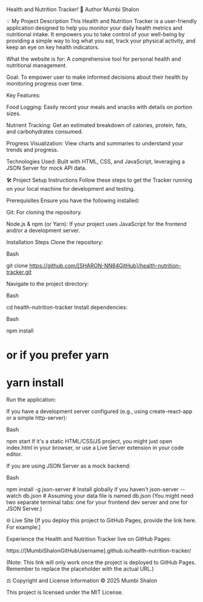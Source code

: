 Health and Nutrition Tracker!
📝 Author
Mumbi Shalon

💡 My Project Description
This Health and Nutrition Tracker is a user-friendly application designed to help you monitor your daily health metrics and nutritional intake. It empowers you to take control of your well-being by providing a simple way to log what you eat, track your physical activity, and keep an eye on key health indicators.

What the website is for: A comprehensive tool for personal health and nutritional management.

Goal: To empower user to make informed decisions about their health by monitoring  progress over time.

Key Features:

Food Logging: Easily record your meals and snacks with details on portion sizes.

Nutrient Tracking: Get an estimated breakdown of calories, protein, fats, and carbohydrates consumed.

Progress Visualization: View charts and summaries to understand your trends and progress.

Technologies Used:  Built with HTML, CSS, and JavaScript, leveraging a JSON Server for mock API data.

🛠️ Project Setup Instructions
Follow these steps to get the Tracker running on your local machine for development and testing.

Prerequisites
Ensure you have the following installed:

Git: For cloning the repository.

Node.js & npm (or Yarn): If your project uses JavaScript for the frontend and/or a development server.

Installation Steps
Clone the repository:

Bash

git clone https://github.com/[SHARON-NN84GitHub]/health-nutrition-tracker.git


Navigate to the project directory:

Bash

cd health-nutrition-tracker
Install dependencies:

Bash

npm install
# or if you prefer yarn
# yarn install
Run the application:

If you have a development server configured (e.g., using create-react-app or a simple http-server):

Bash

npm start
If it's a static HTML/CSS/JS project, you might just open index.html in your browser, or use a Live Server extension in your code editor.

If you are using JSON Server as a mock backend:

Bash

npm install -g json-server # Install globally if you haven't
json-server --watch db.json # Assuming your data file is named db.json
(You might need two separate terminal tabs: one for your frontend dev server and one for JSON Server.)

🌐 Live Site
[If you deploy this project to GitHub Pages, provide the link here. For example:]

Experience the Health and Nutrition Tracker live on GitHub Pages:

https://[MumbiShalonGitHubUsername].github.io/health-nutrition-tracker/

(Note: This link will only work once the project is deployed to GitHub Pages. Remember to replace the placeholder with the actual URL.)

⚖️ Copyright and License Information
© 2025 Mumbi Shalon

This project is licensed under the MIT License.
